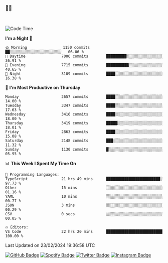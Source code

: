 ### 🤙🍺

<!-- <a href="https://github-readme-stats.vercel.app/api?username=hzak2xx&count_private=true&show_icons=true&theme=dracula">
  <img align="center" src="https://github-readme-stats.vercel.app/api?username=hzak2xx&count_private=true&show_icons=true&theme=dracula" />
</a>
</br> -->
</br>

<!--START_SECTION:waka-->
![Code Time](http://img.shields.io/badge/Code%20Time-3%2C115%20hrs%2040%20mins-blue)

**I'm a Night 🦉** 

```text
🌞 Morning                1150 commits        ██░░░░░░░░░░░░░░░░░░░░░░░   06.06 % 
🌆 Daytime                7006 commits        █████████░░░░░░░░░░░░░░░░   36.91 % 
🌃 Evening                7715 commits        ██████████░░░░░░░░░░░░░░░   40.65 % 
🌙 Night                  3109 commits        ████░░░░░░░░░░░░░░░░░░░░░   16.38 % 
```
📅 **I'm Most Productive on Thursday** 

```text
Monday                   2657 commits        ████░░░░░░░░░░░░░░░░░░░░░   14.00 % 
Tuesday                  3347 commits        ████░░░░░░░░░░░░░░░░░░░░░   17.63 % 
Wednesday                3416 commits        ████░░░░░░░░░░░░░░░░░░░░░   18.00 % 
Thursday                 3419 commits        █████░░░░░░░░░░░░░░░░░░░░   18.01 % 
Friday                   2863 commits        ████░░░░░░░░░░░░░░░░░░░░░   15.08 % 
Saturday                 2148 commits        ███░░░░░░░░░░░░░░░░░░░░░░   11.32 % 
Sunday                   1130 commits        █░░░░░░░░░░░░░░░░░░░░░░░░   05.95 % 
```


📊 **This Week I Spent My Time On** 

```text
💬 Programming Languages: 
TypeScript               21 hrs 49 mins      ████████████████████████░   97.73 % 
Other                    15 mins             ░░░░░░░░░░░░░░░░░░░░░░░░░   01.16 % 
YAML                     10 mins             ░░░░░░░░░░░░░░░░░░░░░░░░░   00.77 % 
JSON                     3 mins              ░░░░░░░░░░░░░░░░░░░░░░░░░   00.29 % 
CSV                      0 secs              ░░░░░░░░░░░░░░░░░░░░░░░░░   00.05 % 

🔥 Editors: 
VS Code                  22 hrs 20 mins      █████████████████████████   100.00 % 
```


 Last Updated on 23/02/2024 19:36:58 UTC
<!--END_SECTION:waka-->

[![GitHub Badge](https://img.shields.io/badge/GitHub-100000?style=for-the-badge&logo=github&logoColor=white)](https://github.com/hzak2xx)
[![Spotify Badge](https://img.shields.io/badge/Spotify-1ED760?&style=for-the-badge&logo=spotify&logoColor=white)](https://open.spotify.com/user/uf90s6sbbh75a1mt44clkhkvf)
[![Twitter Badge](https://img.shields.io/badge/Twitter-1DA1F2?style=for-the-badge&logo=twitter&logoColor=white)](https://twitter.com/hzak2xx)
[![Instagram Badge](https://img.shields.io/badge/Instagram-E4405F?style=for-the-badge&logo=instagram&logoColor=white)](https://www.instagram.com/hzak2xx/)
